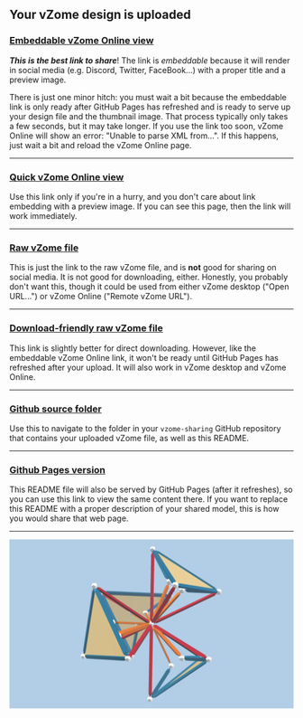 ## Your vZome design is uploaded

### [Embeddable vZome Online view][embed]

***This is the best link to share***!  The link is *embeddable* because it will render in social media (e.g. Discord, Twitter, FaceBook...) with a proper title and a preview image.

There is just one minor hitch: you must wait a bit because the embeddable link is only 
ready after GitHub Pages has refreshed and is ready to serve up
your design file and the thumbnail image.
That process typically only takes a few seconds, but it may take longer.
If you use the link too soon, vZome Online will show an error: "Unable to parse XML from...".
If this happens, just wait a bit and reload the vZome Online page.

---

### [Quick vZome Online view][quick]

Use this link only if you're in a hurry, and you don't care about link embedding with a preview image.  If you can see this page, then the link will work immediately.

---

### [Raw vZome file][raw]

This is just the link to the raw vZome file, and is **not** good for
sharing on social media.
It is not good for downloading, either.
Honestly, you probably don't want this, though it could be used from either
vZome desktop ("Open URL...") or vZome Online ("Remote vZome URL").

---

### [Download-friendly raw vZome file][rawPages]

This link is slightly better for direct downloading.
However, like the embeddable vZome Online link, it won't be ready until
GitHub Pages has refreshed after your upload.
It will also work in vZome desktop and vZome Online.

---

### [Github source folder][source]

Use this to navigate to the folder in your `vzome-sharing` GitHub repository
that contains your uploaded vZome file, as well as this README.

---

### [Github Pages version][pages]

This README file will also be served by GitHub Pages (after it refreshes),
so you can use this link to view the same content there.
If you want to replace this README with a proper description of your shared model,
this is how you would share that web page.

---

![Image](<red orange tetra.png>)


[quick]: <https://vzome.com/app/?url=https://raw.githubusercontent.com/vorth/vzome-sharing/main/2021/07/01/18-52-49-red%2Borange%2Btetra/red+orange+tetra.vZome>
[embed]: <https://vzome.com/app/embed.py?url=https://vorth.github.io/vzome-sharing/2021/07/01/18-52-49-red%2Borange%2Btetra/red+orange+tetra.vZome>
[source]: <https://github.com/vorth/vzome-sharing/tree/main/2021/07/01/18-52-49-red+orange+tetra/>
[pages]: <https://vorth.github.io/vzome-sharing/2021/07/01/18-52-49-red+orange+tetra/>
[raw]: <https://raw.githubusercontent.com/vorth/vzome-sharing/main/2021/07/01/18-52-49-red+orange+tetra/red orange tetra.vZome>
[rawPages]: <https://vorth.github.io/vzome-sharing/2021/07/01/18-52-49-red+orange+tetra/red orange tetra.vZome>
